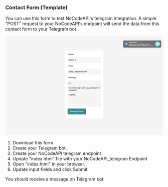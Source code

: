 ### Contact Form (Template)

You can use this form to test NoCodeAPI's telegram integration. A simple "POST" request to your NoCodeAPI's endpoint will send the data from this contact form to your Telegram bot.

![sample](./sample.png)

1. Download this form
2. Create your Telegram bot.
3. Create your NoCodeAPI telegram endpoint
4. Update "index.html" file with your NoCodeAPI_telegram Endpoint
5. Open "index.html" in your browser.
6. Update input fields and click Submit. 

You should receive a message on Telegram bot.
